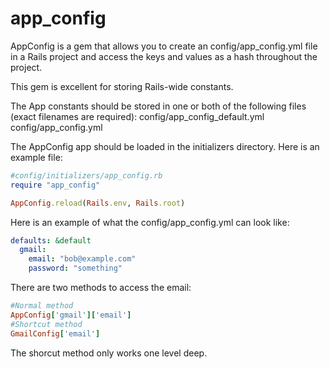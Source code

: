 app_config
==========

AppConfig is a gem that allows you to create an config/app_config.yml file in a Rails project and access the keys and values as a hash throughout the project.

This gem is excellent for storing Rails-wide constants.

The App constants should be stored in one or both of the following files (exact filenames are required):
config/app_config_default.yml
config/app_config.yml

The AppConfig app should be loaded in the initializers directory.  Here is an example file:
```ruby
#config/initializers/app_config.rb
require "app_config"

AppConfig.reload(Rails.env, Rails.root)
```

Here is an example of what the config/app_config.yml can look like:
```yaml
defaults: &default
  gmail:
    email: "bob@example.com"
    password: "something"
```

There are two methods to access the email:
```ruby
#Normal method
AppConfig['gmail']['email']
#Shortcut method
GmailConfig['email']
```

The shorcut method only works one level deep.
